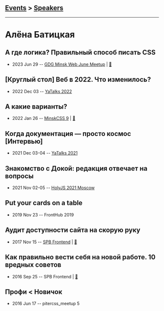 ## [Events](../README.md) > [Speakers](../speakers.md)
---

# Алёна Батицкая

## А где логика? Правильный способ писать CSS
- 2023 Jun 29 -- [GDG Minsk Web June Meetup](https://youtu.be/T1eXdRHsEsU)  | [:notebook:](https://solarrust.github.io/GDG-Minsk/)  
## [Круглый стол] Веб в 2022. Что изменилось?
- 2022 Dec 03 -- [YaTalks 2022](https://youtu.be/j2Uq-CxEfWI)    
## А какие варианты?
- 2022 Jan 26 -- [MinskCSS 9](https://youtu.be/OzhvYBcT9w8)  | [:notebook:](https://solarrust.github.io/MinskCSS-VF/)  
## Когда документация — просто космос [Интервью]
- 2021 Dec 03-04 -- [YaTalks 2021](https://youtu.be/hHjKJdnQRlM)    
## Знакомство с Докой: редакция отвечает на вопросы
- 2021 Nov 02-05 -- [HolyJS 2021 Moscow](https://youtu.be/9bJk8ayzXFA)    
## Put your cards on a table
- 2019 Nov 23 -- FrontHub 2019    
## Аудит доступности сайта на скорую руку
- 2017 Nov 15 -- [SPB Frontend](https://www.youtube.com/watch?v=OYs5H0t_ryA)  | [:notebook:](http://amp.gs/B2s5)  
## Как правильно вести себя на новой работе. 10 вредных советов
- 2016 Sep 25 -- SPB Frontend  | [:notebook:](https://solarrust.github.io/spbfrontend0916/)  
## Профи &lt; Новичок
- 2016 Jun 17 -- pitercss_meetup 5    
